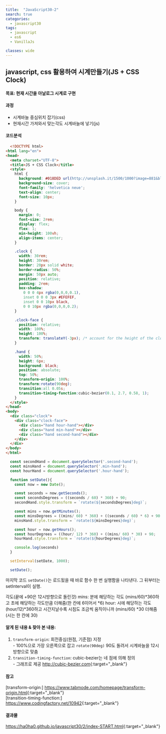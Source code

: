 ```yaml
---
title:  "JavaScript30-2"
search: true
categories:
  - javascript30
tags:
  - javascript
  - es6
  - VanillaJs

classes: wide
---
```


## javascript, css 활용하여 시계만들기(JS + CSS Clock)

#### 목표: 현재 시간을 아날로그 시계로 구현 

#### 과정
  - 시계바늘 중심위치 잡기(css)
  - 현재시간 가져와서 맞는각도 시계바늘에 넣기(js)

#### 코드분석

```html
  <!DOCTYPE html>
<html lang="en">
<head>
  <meta charset="UTF-8">
  <title>JS + CSS Clock</title>
  <style>
    html {
      background: #018DED url(http://unsplash.it/1500/1000?image=881&blur=5);
      background-size: cover;
      font-family: 'helvetica neue';
      text-align: center;
      font-size: 10px;
    }

    body {
      margin: 0;
      font-size: 2rem;
      display: flex;
      flex: 1;
      min-height: 100vh;
      align-items: center;
    }

    .clock {
      width: 30rem;
      height: 30rem;
      border: 20px solid white;
      border-radius: 50%;
      margin: 50px auto;
      position: relative;
      padding: 2rem;
      box-shadow:
        0 0 0 4px rgba(0,0,0,0.1),
        inset 0 0 0 3px #EFEFEF,
        inset 0 0 10px black,
        0 0 10px rgba(0,0,0,0.2);
    }

    .clock-face {
      position: relative;
      width: 100%;
      height: 100%;
      transform: translateY(-3px); /* account for the height of the clock hands */
    }

    .hand {
      width: 50%;
      height: 6px;
      background: black;
      position: absolute;
      top: 50%;
      transform-origin: 100%;
      transform:rotate(90deg);
      transition:all 0.05s;
      transition-timing-function:cubic-bezier(0.1, 2.7, 0.58, 1);
    }
  </style>
</head>
<body>
  <div class="clock">
    <div class="clock-face">
      <div class="hand hour-hand"></div>
      <div class="hand min-hand"></div>
      <div class="hand second-hand"></div>
    </div>
  </div>
</body>
</html>
```

```javascript
  const secondHand = document.querySelector('.second-hand');
  const minsHand = document.querySelector('.min-hand');
  const hourHand = document.querySelector('.hour-hand');

  function setDate(){
    const now = new Date();

    const seconds = now.getSeconds();
    const secondsDegrees = ((seconds / 60) * 360) + 90;
    secondHand.style.transform = `rotate(${secondsDegrees}deg)`;

    const mins = now.getMinutes();
    const minsDegrees = ((mins/ 60) * 360) + ((seconds / 60) * 6) + 90;
    minsHand.style.transform = `rotate(${minsDegrees}deg)`;

    const hour = now.getHours();
    const hourDegrees = ((hour/ 12) * 360) + ((mins/ 60) * 30) + 90;
    hourHand.style.transform = `rotate(${hourDegrees}deg)`;

    console.log(seconds)
  }

  setInterval(setDate, 1000);

  setDate();
```

마지막 코드 `setDate()`는 로드됬을 때 바로 함수 한 번 실행함을 나타낸다.
그 뒤부터는 setInterval이 실행.

각도(끝에 +90은 12시방향으로 돌린것)
mins: 분에 해당하는 각도 (mins/60)*360하고 초에 해당하는 각도만큼 더해줌(한 칸에 6이어서 *6)
hour: 시에 해당하는 각도 (hour/12)*360하고 시간지날수록 시침도 조금씩 움직이니까 (mins/60) *30 더해줌(시는 한 칸에 30) 

#### 알게 된 내용 & 찾아 본 내용: 
  1. `transform-origin`: 회전중심(원점, 기준점) 지정<br>
    - 100%으로 가장 오른쪽으로 잡고 `rotate(90deg)` 90도 돌려서 시계바늘을 12시방향으로 맞춤<br>
  2. `transition-timing-function`: cubic-bezier는 네 점에 의해 정의<br>
    - 그래프로 제공 <http://cubic-bezier.com>{:target="_blank"}<br>

#### 참고
[transform-origin:] <https://www.tabmode.com/homepage/transform-origin.html>{:target="_blank"}<br>
[transition-timing-function:] <https://www.codingfactory.net/10942>{:target="_blank"}

#### 결과물
<https://ha0ha0.github.io/javascript30/2/index-START.html>{:target="_blank"}
